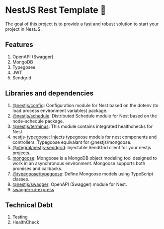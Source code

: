# NestJS Rest Template :rocket:

The goal of this project is to provide a fast and robust solution to start your project in NestJS.

## Features

1. OpenAPI (Swagger)
2. MongoDB
3. Typegosee
4. JWT
5. Sendgrid

## Libraries and dependencies

1. [@nestjs/config](https://yarnpkg.com/package/@nestjs/config): Configuration module for Nest based on the dotenv (to load process environment variables) package.
2. [@nestjs/schedule](https://yarnpkg.com/package/nestjs-schedule): Distributed Schedule module for Nest based on the node-schedule package.
3. [@nestjs/terminus](https://yarnpkg.com/package/@nestjs/terminus): This module contains integrated healthchecks for Nest.
4. [nestjs-typegoose](https://yarnpkg.com/package/nestjs-typegoose): Injects typegoose models for nest components and controllers. Typegoose equivalant for @nestjs/mongoose.
5. [@ntegral/nestjs-sendgrid](https://yarnpkg.com/package/@ntegral/nestjs-sendgrid): Injectable SendGrid client for your nestjs projects.
6. [mongoose](https://yarnpkg.com/package/mongoose): Mongoose is a MongoDB object modeling tool designed to work in an asynchronous environment. Mongoose supports both promises and callbacks.
7. [@typegoose/typegoose](https://yarnpkg.com/package/@typegoose/typegoose): Define Mongoose models using TypeScript classes.
8. [@nestjs/swagger](https://yarnpkg.com/package/@nestjs/swagger): OpenAPI (Swagger) module for Nest.
9. [swagger-ui-express](https://yarnpkg.com/package/swagger-ui-express)

## Technical Debt

1. Testing
2. HealthCheck
